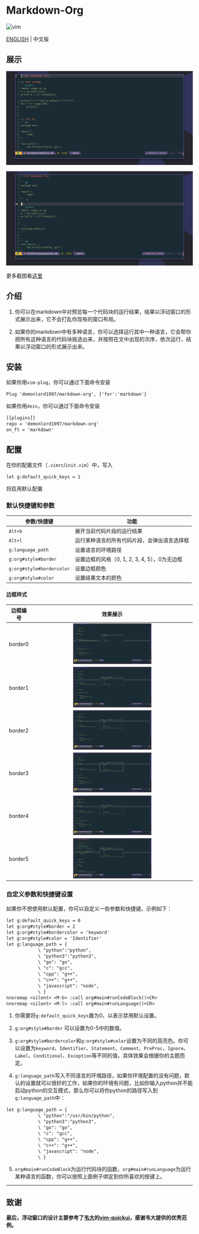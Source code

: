 # Markdown-Org

![vim](https://img.shields.io/badge/vim-neovim-red)

[ENGLISH](./README.md)  |  中文版

## 展示

![codeblock](./screenshot/markdown-org-codeblock.gif)

![language](./screenshot/markdown-org-language.gif)

更多截图看[这里](./screenshot)

## 介绍

1. 你可以在markdown中对预览每一个代码块的运行结果，结果以浮动窗口的形式展示出来，它不会打乱你现有的窗口布局。

2. 如果你的markdown中有多种语言，你可以选择运行其中一种语言，它会帮你把所有这种语言的代码块挑选出来，并按照在文中出现的次序，依次运行，结果以浮动窗口的形式展示出来。

## 安装

如果你用`vim-plug`，你可以通过下面命令安装
```vim
Plug 'demonlord1997/markdown-org', {'for':'markdown'}
```
如果你用`dein`，你可以通过下面命令安装
```vim
[[plugins]]
repo = 'demonlord1997/markdown-org'
on_ft = 'markdown'
```

## 配置

在你的配置文件（`.vimrc`/`init.vim`）中，写入
```vim
let g:default_quick_keys = 1
```
将启用默认配置

### 默认快捷键和参数

| 参数/快捷键               | 功能                                         |
|---------------------------|----------------------------------------------|
| `Alt+b`                   | 展开当前代码片段的运行结果                   |
| `Alt+l`                   | 运行某种语言的所有代码片段，会弹出语言选择框 |
| `g:language_path`         | 设置语言的环境路径                           |
| `g:org#style#border`      | 设置边框的风格（0, 1, 2, 3, 4, 5），0为无边框     |
| `g:org#style#bordercolor` | 设置边框颜色                                 |
| `g:org#style#color`       | 设置结果文本的颜色                           |

#### 边框样式
| 边框编号 |                                   效果展示                                   |
|:--------:|:----------------------------------------------------------------------------:|
|  border0 | <img src="./screenshot/border0.png" alt="border0" height="50%" width="50%" /> |
|  border1 | <img src="./screenshot/border1.png" alt="border1" height="50%" width="50%" /> |
|  border2 | <img src="./screenshot/border2.png" alt="border2" height="50%" width="50%" /> |
|  border3 | <img src="./screenshot/border3.png" alt="border3" height="50%" width="50%" /> |
|  border4 | <img src="./screenshot/border4.png" alt="border4" height="50%" width="50%" /> |
|  border5 | <img src="./screenshot/border5.png" alt="border5" height="50%" width="50%" /> |

### 自定义参数和快捷键设置
如果你不想使用默认配置，你可以自定义一些参数和快捷键。示例如下：

```vim
let g:default_quick_keys = 0
let g:org#style#border = 2
let g:org#style#bordercolor = 'keyword'
let g:org#style#color = 'Identifier'
let g:language_path = {
            \ "python":"python",
            \ "python3":"python3",
            \ "go": "go",
            \ "c": "gcc",
            \ "cpp": "g++",
            \ "c++": "g++",
            \ "javascript": "node",
            \ }
nnoremap <silent> <M-b> :call org#main#runCodeBlock()<CR>
nnoremap <silent> <M-l> :call org#main#runLanguage()<CR>
```
1. 你需要将`g:default_quick_keys`置为0，以表示禁用默认设置。

2. `g:org#style#border` 可以设置为0-5中的数值。

3. `g:org#style#bordercolor`和`g:org#style#color`设置为不同的高亮色。你可以设置为`keyword`、`Identifier`、`Statement`、`Comment`、`PreProc`、`Ignore`、`Label`、`Conditional`、`Exception`等不同的值，具体效果会根据你的主题而定。

4. `g:language_path`写入不同语言的环境路径，如果你环境配置的没有问题，默认的设置就可以很好的工作，如果你的环境有问题，比如你输入python并不能启动python的交互模式，那么你可以将你python的路径写入到`g:language_path`中：
```vim
let g:language_path = {
            \ "python":"/usr/bin/python",
            \ "python3":"python3",
            \ "go": "go",
            \ "c": "gcc",
            \ "cpp": "g++",
            \ "c++": "g++",
            \ "javascript": "node",
            \ }

```
5. `org#main#runCodeBlock`为运行代码块的函数，`org#main#runLanguage`为运行某种语言的函数，你可以按照上面例子绑定到你所喜欢的按键上。

---
## 致谢

**最后，浮动窗口的设计主要参考了[韦大](https://github.com/skywind3000)的[vim-quickui](https://github.com/skywind3000/vim-quickui)，感谢韦大提供的优秀范例。**
